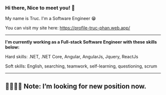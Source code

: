 ### Hi there, Nice to meet you! 👋

My name is Truc. I'm a Software Engineer 😁

You can visit my site here: https://profile-truc-phan.web.app/

<hr>

**I'm currently working as a Full-stack Software Engineer with these skills below:**

Hard skills: .NET, .NET Core, Angular, AngularJs, Jquery, ReactJs  

Soft skills: English, searching, teamwork, self-learning, questioning, scrum 

<hr>

<h2>🌟🌟🌟🌟 Note: I’m looking for new position now. </h2> 
<!--
**phananhtruc98/phananhtruc98** is a ✨ _special_ ✨ repository because its `README.md` (this file) appears on your GitHub profile.

Here are some ideas to get you started:

- 🔭 I’m currently working on ...
- 🌱 I’m currently learning ...
- 👯 I’m looking to collaborate on ...
- 🤔 I’m looking for help with ...
- 💬 Ask me about ...
- 📫 How to reach me: ...
- 😄 Pronouns: ...
- ⚡ Fun fact: ...
-->

